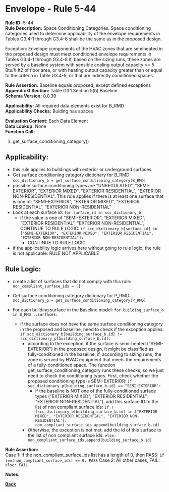 
# Envelope - Rule 5-44  

**Rule ID:** 5-44  
**Rule Description:** Space Conditioning Categories. Space conditioning categories used to determine applicability of the envelope requirements in Tables G3.4-1 through G3.4-8 shall be the same as in the proposed design.

Exception: Envelope components of the HVAC zones that are semiheated in the proposed design must meet conditioned envelope requirements in Tables G3.4-1 through G3.4-8 if, based on the sizing runs, these zones are served by a baseline system with sensible cooling output capacity >= 5 Btu/h·ft2 of floor area, or with heating output capacity greater than or equal to the criteria in Table G3.4-9, or that are indirectly conditioned spaces.  

**Rule Assertion:** Baseline equals proposed, except defined exceptions  
**Appendix G Section:** Table G3.1 Section 5(b) Baseline  
**Schema Version:** 0.0.39  

**Applicability:** All required data elements exist for B_RMD  
**Applicability Checks:** Buiding has spaces  

**Evaluation Context:** Each Data Element  
**Data Lookup:** None  
**Function Call:**

  1. get_surface_conditioning_category()  

## Applicability:
- this rule applies to buildings with exterior or underground surfaces.
- Get surface conditioning category dictionary for B_RMD: ```scc_dictionary_b = get_surface_conditioning_category(B_RMD)```
- possible surface conditioning types are "UNREGULATED", "SEMI-EXTERIOR", "EXTERIOR MIXED", "EXTERIOR RESIDENTIAL", "EXTERIOR NON-RESIDENTIAL".  This rule applies if there is at least one surface that is one of: "SEMI-EXTERIOR", "EXTERIOR MIXED", "EXTERIOR RESIDENTIAL", "EXTERIOR NON-RESIDENTIAL"
- Look at each surface id: ```for surface_id in scc_dictionary_b:```
  - if the value is one of "SEMI-EXTERIOR", "EXTERIOR MIXED", "EXTERIOR RESIDENTIAL", "EXTERIOR NON-RESIDENTIAL", CONTINUE TO RULE LOGIC: ```if scc_dictionary_b[surface_id] in ["SEMI-EXTERIOR", "EXTERIOR MIXED", "EXTERIOR RESIDENTIAL", "EXTERIOR NON-RESIDENTIAL"]:```
    - CONTINUE TO RULE LOGIC
- if the applicability logic arrives here without going to rule logic, the rule is not applicable: RULE NOT APPLICABLE

## Rule Logic:  

- create a list of surfaces that do not comply with this rule: ```non_compliant_surface_ids = []```
  
- Get surface conditioning category dictionary for P_RMD: ```scc_dictionary_p = get_surface_conditioning_category(P_RMD)```  

- For each building surface in the Baseline model: ```for building_surface_b in B_RMD...surfaces:```
  - if the surface does not have the same surface conditioning category in the proposed and baseline, need to check if the exception applies: ```if scc_dictionary_b[building_surface_b.id] != scc_dictionary_p[building_surface_b.id]:```
    - according to the exception, if the surface is semi-heated ("SEMI-EXTERIOR") in the proposed design, it might be classified as fully-conditioned in the baseline, if, according to sizing runs, the zone is served by HVAC equipment that meets the requirements of a fully-conditioned space.  The function get_surface_conditioning_category runs these checks, so we just need to check the conditioning types.  First, check whether the proposed conditioning type is SEMI-EXTERIOR: ```if scc_dictionary_p[building_surface_b.id] == "SEMI-EXTERIOR":```
      - if the baseline is NOT one of the fully-conditioned surface types ("EXTERIOR MIXED", "EXTERIOR RESIDENTIAL", "EXTERIOR NON-RESIDENTIAL"), add this surface ID to the list of non compliant surface ids: ```if !(scc_dictionary_b[building_surface_b.id] in ["EXTERIOR MIXED", "EXTERIOR RESIDENTIAL", "EXTERIOR NON-RESIDENTIAL"]: non_compliant_surface_ids.append(building_surface_b.id)```
    - Otherwise, the exception is not met, add the id of this surface to the list of non compliant surface ids: ```else: non_compliant_surface_ids.append(building_surface_b.id)```

**Rule Assertion:**  
Case 1: If the non_compliant_surface_ids list has a length of 0, then PASS: ```if len(non_compliant_surface_ids) == 0: PASS```
Case 2: All other cases, FAIL: ```else: FAIL```

**Notes:**


**[Back](../_toc.md)**
